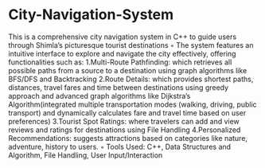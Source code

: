 # City-Navigation-System
This is a comprehensive city navigation system in C++ to guide users through Shimla’s picturesque
tourist destinations
◦ The system features an intuitive interface to explore and navigate the city effectively, offering functionalities
such as:
1.Multi-Route Pathfinding: which retrieves all possible paths from a source to a destination using graph
algorithms like BFS/DFS and Backtracking
2.Route Details: which provides shortest paths, distances, travel fares and time between destinations
using greedy approach and advanced graph algorithms like Dijkstra’s Algorithm(integrated multiple transportation modes (walking, driving, public transport) and dynamically
calculates fare and travel time based on user preferences)
3.Tourist Spot Ratings: where travelers can add and view reviews and ratings for destinations using File
Handling
4.Personalized Recommendations: suggests attractions based on categories like nature, adventure,
history to users.
◦ Tools Used: C++, Data Structures and Algorithm, File Handling, User Input/Interaction
